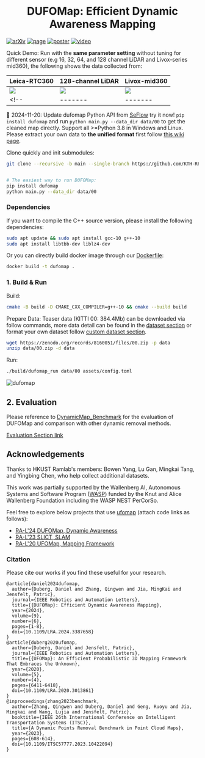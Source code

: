 <p>
  <h1 align="center">DUFOMap: Efficient Dynamic Awareness Mapping</h1>
</p>

[![arXiv](https://img.shields.io/badge/arXiv-2403.01449-b31b1b?logo=arxiv&logoColor=white)](https://arxiv.org/abs/2403.01449)
[![page](https://img.shields.io/badge/Project-Page-green)](https://KTH-RPL.github.io/dufomap)
[![poster](https://img.shields.io/badge/RAL2024|Poster-6495ed?style=flat&logo=Shotcut&logoColor=wihte)](https://mit-spark.github.io/Longterm-Perception-WS/assets/proceedings/DUFOMap/poster.pdf)
[![video](https://img.shields.io/badge/video-YouTube-FF0000?logo=youtube&logoColor=white)](https://youtu.be/isDnAVoVD5M)

Quick Demo: Run with the **same parameter setting** without tuning for different sensor (e.g 16, 32, 64, and 128 channel LiDAR and Livox-series mid360), the following shows the data collected from:

| Leica-RTC360 | 128-channel LiDAR | Livox-mid360 |
| ------- | ------- | ------- |
| ![](assets/imgs/dufomap_leica.gif) | ![](assets/imgs/doals_train_128.gif) | ![](assets/imgs/two_floor_mid360.gif) |
<!-- | ------- | ------- | ------- | -->

🚀 2024-11-20: Update dufomap Python API from [SeFlow](https://github.com/KTH-RPL/SeFlow) try it now! `pip install dufomap` and run `python main.py --data_dir data/00` to get the cleaned map directly. Support all >=Python 3.8 in Windows and Linux. Please extract your own data to **the unified format** first follow [this wiki page](https://kth-rpl.github.io/DynamicMap_Benchmark/data/creation/#custom-data).


Clone quickly and init submodules:
```bash
git clone --recursive -b main --single-branch https://github.com/KTH-RPL/dufomap.git


# The easiest way to run DUFOMap:
pip install dufomap
python main.py --data_dir data/00
```


### Dependencies

If you want to compile the C++ source version, please install the following dependencies:

```bash
sudo apt update && sudo apt install gcc-10 g++-10
sudo apt install libtbb-dev liblz4-dev
```

Or you can directly build docker image through our [Dockerfile](Dockerfile):
```bash
docker build -t dufomap .
```

### 1. Build & Run

Build:

```bash
cmake -B build -D CMAKE_CXX_COMPILER=g++-10 && cmake --build build
```

Prepare Data: Teaser data (KITTI 00: 384.4Mb) can be downloaded via follow commands, more data detail can be found in the [dataset section](https://kth-rpl.github.io/DynamicMap_Benchmark/data) or format your own dataset follow [custom dataset section](https://kth-rpl.github.io/DynamicMap_Benchmark/data/creation/#custom-data).

```bash
wget https://zenodo.org/records/8160051/files/00.zip -p data
unzip data/00.zip -d data
```

Run:

```bash
./build/dufomap_run data/00 assets/config.toml
```

![dufomap](assets/demo.png)

## 2. Evaluation

Please reference to [DynamicMap_Benchmark](https://github.com/KTH-RPL/DynamicMap_Benchmark) for the evaluation of DUFOMap and comparison with other dynamic removal  methods.

[Evaluation Section link](https://github.com/KTH-RPL/DynamicMap_Benchmark/blob/master/scripts/README.md#evaluation)


## Acknowledgements

Thanks to HKUST Ramlab's members: Bowen Yang, Lu Gan, Mingkai Tang, and Yingbing Chen, who help collect additional datasets. 

This work was partially supported by the Wallenberg AI, Autonomous Systems and Software Program ([WASP](https://wasp-sweden.org/)) funded by the Knut and Alice Wallenberg Foundation including the WASP NEST PerCorSo.

Feel free to explore below projects that use [ufomap](https://github.com/UnknownFreeOccupied/ufomap) (attach code links as follows):
- [RA-L'24 DUFOMap, Dynamic Awareness]()
- [RA-L'23 SLICT, SLAM](https://github.com/brytsknguyen/slict)
- [RA-L'20 UFOMap, Mapping Framework](https://github.com/UnknownFreeOccupied/ufomap)

### Citation

Please cite our works if you find these useful for your research.

```
@article{daniel2024dufomap,
  author={Duberg, Daniel and Zhang, Qingwen and Jia, MingKai and Jensfelt, Patric},
  journal={IEEE Robotics and Automation Letters}, 
  title={{DUFOMap}: Efficient Dynamic Awareness Mapping}, 
  year={2024},
  volume={9},
  number={6},
  pages={1-8},
  doi={10.1109/LRA.2024.3387658}
}
@article{duberg2020ufomap,
  author={Duberg, Daniel and Jensfelt, Patric},
  journal={IEEE Robotics and Automation Letters}, 
  title={{UFOMap}: An Efficient Probabilistic 3D Mapping Framework That Embraces the Unknown}, 
  year={2020},
  volume={5},
  number={4},
  pages={6411-6418},
  doi={10.1109/LRA.2020.3013861}
}
@inproceedings{zhang2023benchmark,
  author={Zhang, Qingwen and Duberg, Daniel and Geng, Ruoyu and Jia, Mingkai and Wang, Lujia and Jensfelt, Patric},
  booktitle={IEEE 26th International Conference on Intelligent Transportation Systems (ITSC)}, 
  title={A Dynamic Points Removal Benchmark in Point Cloud Maps}, 
  year={2023},
  pages={608-614},
  doi={10.1109/ITSC57777.2023.10422094}
}
```
